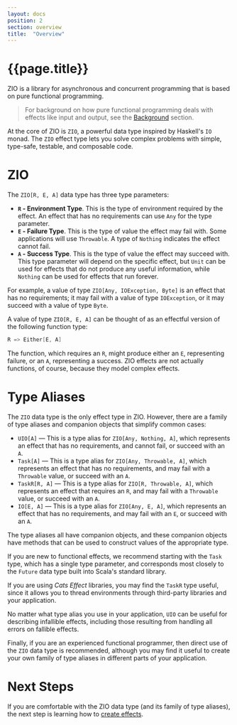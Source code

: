 ```yaml
---
layout: docs
position: 2
section: overview
title:  "Overview"
---
```


# {{page.title}}

ZIO is a library for asynchronous and concurrent programming that is based on pure functional programming. 

> For background on how pure functional programming deals with effects like input and output, see the [Background](background.html) section.

At the core of ZIO is `ZIO`, a powerful data type inspired by Haskell's `IO` monad. The `ZIO` effect type lets you solve complex problems with simple, type-safe, testable, and composable code.

# ZIO 

The `ZIO[R, E, A]` data type has three type parameters:

 - **`R` - Environment Type**. This is the type of environment required by the effect. An effect that has no requirements can use `Any` for the type parameter.
 - **`E` - Failure Type**. This is the type of value the effect may fail with. Some applications will use `Throwable`. A type of `Nothing` indicates the effect cannot fail.
 - **`A` - Success Type**. This is the type of value the effect may succeed with. This type parameter will depend on the specific effect, but `Unit` can be used for effects that do not produce any useful information, while `Nothing` can be used for effects that run forever.

For example, a value of type `ZIO[Any, IOException, Byte]` is an effect that has no requirements; it may fail with a value of type `IOException`, or it may succeed with a value of type `Byte`.

A value of type `ZIO[R, E, A]` can be thought of as an effectful version of the following function type:

```scala
R => Either[E, A]
```

The function, which requires an `R`, might produce either an `E`, representing failure, or an `A`, representing a success. ZIO effects are not actually functions, of course, because they model complex effects.

# Type Aliases

The `ZIO` data type is the only effect type in ZIO. However, there are a family of type aliases and companion objects that simplify common cases:

 - `UIO[A]` — This is a type alias for `ZIO[Any, Nothing, A]`, which represents an effect that has no requirements, and cannot fail, or succeed with an `A`.
 - `Task[A]` — This is a type alias for `ZIO[Any, Throwable, A]`, which represents an effect that has no requirements, and may fail with a `Throwable` value, or succeed with an `A`.
 - `TaskR[R, A]` — This is a type alias for `ZIO[R, Throwable, A]`, which represents an effect that requires an `R`, and may fail with a `Throwable` value, or succeed with an `A`.
 - `IO[E, A]` — This is a type alias for `ZIO[Any, E, A]`, which represents an effect that has no requirements, and may fail with an `E`, or succeed with an `A`.

The type aliases all have companion objects, and these companion objects have methods that can be used to construct values of the appropriate type.

If you are new to functional effects, we recommend starting with the `Task` type, which has a single type parameter, and corresponds most closely to the `Future` data type built into Scala's standard library.

If you are using _Cats Effect_ libraries, you may find the `TaskR` type useful, since it allows you to thread environments through third-party libraries and your application.

No matter what type alias you use in your application, `UIO` can be useful for describing infallible effects, including those resulting from handling all errors on fallible effects.

Finally, if you are an experienced functional programmer, then direct use of the `ZIO` data type is recommended, although you may find it useful to create your own family of type aliases in different parts of your application.

# Next Steps

If you are comfortable with the ZIO data type (and its family of type aliases), the next step is learning how to [create effects](creating_effects.html).